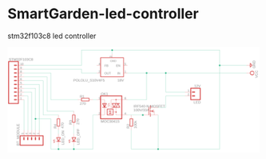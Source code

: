 # SmartGarden-led-controller
stm32f103c8 led controller

![LED controller scheme](led_controller_scheme.png)
